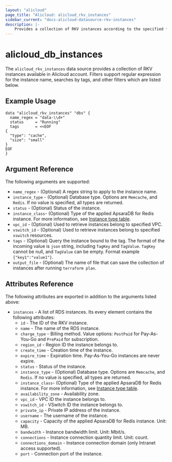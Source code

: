 ```yaml
---
layout: "alicloud"
page_title: "Alicloud: alicloud_rkv_instances"
sidebar_current: "docs-alicloud-datasource-rkv-instances"
description: |-
    Provides a collection of RKV instances according to the specified filters.
---
```


# alicloud\_db\_instances

The `alicloud_rkv_instances` data source provides a collection of RKV instances available in Alicloud account.
Filters support regular expression for the instance name, searches by tags, and other filters which are listed below.

## Example Usage

```
data "alicloud_rkv_instances" "dbs" {
  name_regex = "data-\\d+"
  status     = "Running"
  tags       = <<EOF
{
  "type": "cache",
  "size": "small"
}
EOF
}
```

## Argument Reference

The following arguments are supported:

* `name_regex` - (Optional) A regex string to apply to the instance name.
* `instance_type` - (Optional) Database type. Options are `Memcache`, and `Redis`. If no value is specified, all types are returned.
* `status` - (Optional) Status of the instance.
* `instance_class`- (Optional) Type of the applied ApsaraDB for Redis instance.
For more information, see [Instance type table](https://www.alibabacloud.com/help/doc-detail/61135.htm?spm=a2c63.p38356.a3.3.429a59abAfUku0).
* `vpc_id` - (Optional) Used to retrieve instances belong to specified VPC.
* `vswitch_id` - (Optional) Used to retrieve instances belong to specified `vswitch` resources.
* `tags` - (Optional) Query the instance bound to the tag. The format of the incoming value is `json` string, including `TagKey` and `TagValue`. `TagKey` cannot be null, and `TagValue` can be empty. Format example `{"key1":"value1"}`.
* `output_file` - (Optional) The name of file that can save the collection of instances after running `terraform plan`.

## Attributes Reference

The following attributes are exported in addition to the arguments listed above:

* `instances` - A list of RDS instances. Its every element contains the following attributes:
  * `id` - The ID of the RKV instance.
  * `name` - The name of the RDS instance.
  * `charge_type` - Billing method. Value options: `PostPaid` for  Pay-As-You-Go and `PrePaid` for subscription.
  * `region_id` - Region ID the instance belongs to.
  * `create_time` - Creation time of the instance.
  * `expire_time` - Expiration time. Pay-As-You-Go instances are never expire.
  * `status` - Status of the instance.
  * `instance_type` - (Optional) Database type. Options are `Memcache`, and `Redis`. If no value is specified, all types are returned.
  * `instance_class`- (Optional) Type of the applied ApsaraDB for Redis instance.
For more information, see [Instance type table](https://www.alibabacloud.com/help/doc-detail/61135.htm?spm=a2c63.p38356.a3.3.429a59abAfUku0).
  * `availability_zone` - Availability zone.
  * `vpc_id` - VPC ID the instance belongs to.
  * `vswitch_id` - VSwitch ID the instance belongs to.
  * `private_ip` - Private IP address of the instance.
  * `username` - The username of the instance.
  * `capacity` - Capacity of the applied ApsaraDB for Redis instance. Unit: MB.
  * `bandwidth` - Instance bandwidth limit. Unit: Mbit/s.
  * `connections` - Instance connection quantity limit. Unit: count.
  * `connections_domain` - Instance connection domain (only Intranet access supported).
  * `port` - Connection port of the instance.
  